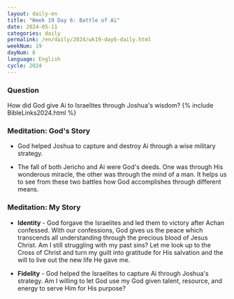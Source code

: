 ```yaml
---
layout: daily-en
title: "Week 19 Day 6: Battle of Ai"
date: 2024-05-11
categories: daily
permalink: /en/daily/2024/wk19-day6-daily.html
weekNum: 19
dayNum: 6
language: English
cycle: 2024
---
```

### Question     
How did God give Ai to Israelites through Joshua's wisdom?
{% include BibleLinks2024.html %} 

### Meditation: God's Story   
+ God helped Joshua to capture and destroy Ai through a wise military strategy. 

+ The fall of both Jericho and Ai were God's deeds. One was through His wonderous miracle, the other was through the mind of a man. It helps us to see from these two battles how God accomplishes through different means. 

### Meditation: My Story   
+ **Identity** - God forgave the Israelites and led them to victory after Achan confessed. With our confessions, God gives us the peace which transcends all understanding through the precious blood of Jesus Christ. Am I still struggling with my past sins? Let me look up to the Cross of Christ and turn my guilt into gratitude for His salvation and the will to live out the new life He gave me. 

+ **Fidelity** - God helped the Israelites to capture Ai through Joshua's strategy. Am I willing to let God use my God given talent, resource, and energy to serve Him for His purpose? 
